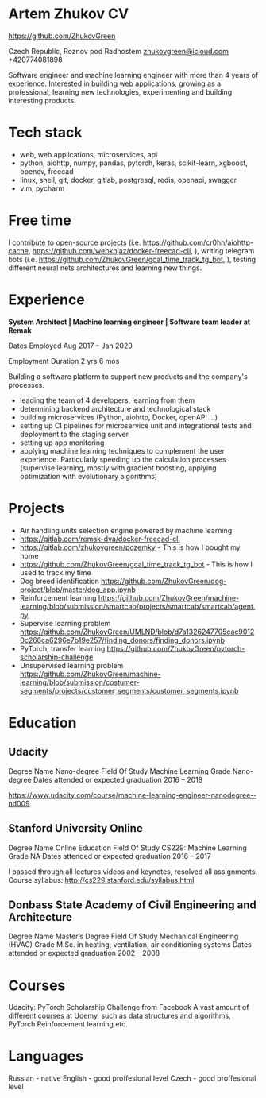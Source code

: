 # Artem Zhukov CV

<https://github.com/ZhukovGreen>

Czech Republic, Roznov pod Radhostem
zhukovgreen@icloud.com
+420774081898

Software engineer and machine learning engineer with more than 4 years of 
experience.
Interested in building web applications, growing as a professional, learning new
technologies, experimenting and building interesting products.

# Tech stack

- web, web applications, microservices, api
- python, aiohttp, numpy, pandas, pytorch, keras, scikit-learn, xgboost, opencv,
freecad
- linux, shell, git, docker, gitlab, postgresql, redis, openapi,
swagger
- vim, pycharm

# Free time

I contribute to open-source projects (i.e. 
<https://github.com/cr0hn/aiohttp-cache>, 
<https://github.com/webknjaz/docker-freecad-cli>,
), writing telegram bots (i.e. 
<https://github.com/ZhukovGreen/gcal_time_track_tg_bot>,
), testing different neural nets architectures and learning new things. 

# Experience

**System Architect | Machine learning engineer | Software team leader at Remak**

Dates Employed Aug 2017 – Jan 2020

Employment Duration 2 yrs 6 mos

Building a software platform to support new products and the company's processes.
- leading the team of 4 developers, learning from them
- determining backend architecture and technological stack
- building microservices (Python, aiohttp, Docker, openAPI ...)
- setting up CI pipelines for microservice unit and integrational tests and 
deployment to the staging server
- setting up app monitoring
- applying machine learning techniques to complement the user experience. 
Particularly speeding up the calculation processes (supervise learning, mostly 
with gradient boosting, applying optimization with evolutionary algorithms)

# Projects 
- Air handling units selection engine powered by machine learning
- <https://gitlab.com/remak-dva/docker-freecad-cli>
- <https://gitlab.com/zhukovgreen/pozemky> - This is how I bought  my home
- <https://github.com/ZhukovGreen/gcal_time_track_tg_bot> - This is how I used to 
track my time
- Dog breed identification 
<https://github.com/ZhukovGreen/dog-project/blob/master/dog_app.ipynb>
- Reinforcement learning 
<https://github.com/ZhukovGreen/machine-learning/blob/submission/smartcab/projects/smartcab/smartcab/agent.py>
- Supervise learning problem <https://github.com/ZhukovGreen/UMLND/blob/d7a1326247705cac90120c266ca6296e7b19e257/finding_donors/finding_donors.ipynb>
- PyTorch, transfer learning <https://github.com/ZhukovGreen/pytorch-scholarship-challenge>
- Unsupervised learning problem 
<https://github.com/ZhukovGreen/machine-learning/blob/submission/costumer-segments/projects/customer_segments/customer_segments.ipynb>

# Education
## Udacity

Degree Name Nano-degree
Field Of Study Machine Learning
Grade Nano-degree
Dates attended or expected graduation 2016 – 2018

<https://www.udacity.com/course/machine-learning-engineer-nanodegree--nd009>

## Stanford University Online

Degree Name Online Education
Field Of Study CS229: Machine Learning
Grade NA
Dates attended or expected graduation 2016 – 2017

I passed through all lectures videos and keynotes, resolved all assignments.
Course syllabus: <http://cs229.stanford.edu/syllabus.html>

## Donbass State Academy of Civil Engineering and Architecture

Degree Name Master’s Degree
Field Of Study Mechanical Engineering (HVAC)
Grade M.Sc. in heating, ventilation, air conditioning systems
Dates attended or expected graduation 2002 – 2008


# Courses

Udacity: PyTorch Scholarship Challenge from Facebook
A vast amount of different courses at Udemy, such as data structures and 
algorithms, PyTorch Reinforcement learning etc.

# Languages
Russian - native
English - good proffesional level
Czech - good proffesional level

